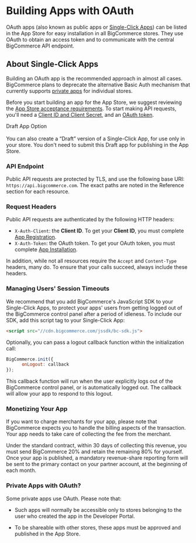 # <span class="jumptarget"> <a name="using-oauth-intro"></a> Building Apps with OAuth </span>

OAuth apps (also known as public apps or <a href="https://www.bigcommerce.com/single-click-apps/" target="_blank">Single-Click Apps</a>) can be listed in the App Store for easy installation in all BigCommerce stores. They&#160;use OAuth to obtain an access token and to communicate with the central BigCommerce API endpoint. 

## <span class="jumptarget"> About Single-Click Apps </span>

Building an OAuth app is the recommended approach in almost all cases. BigCommerce plans to deprecate the alternative Basic Auth mechanism that currently supports [private apps](/api/#building-basic-auth-apps) for individual stores.

Before you start building an app for the App Store, we suggest reviewing the [App Store acceptance requirements](#app-store-approval-requirements). To start making API requests, you'll need a [Client ID and Client&#160;Secret](#app-registration), and an [OAuth token](#app-installation-and-update-sequence). 


<aside class="notice">
<span class="aside-notice-hd">Draft App Option</span><br><br>
You can also create a “Draft” version of a Single-Click App, for use only in your store. You don't need to submit this Draft app for publishing in the App Store.
</aside>


### <span class="jumptarget"> API Endpoint </span>

Public API requests are protected by TLS, and use the following base URI: `https://api.bigcommerce.com`. The exact paths are noted in the Reference section for each resource. 

### <span class="jumptarget"> Request Headers </span>

Public API requests are authenticated by the following HTTP headers: 

* `X-Auth-Client`: the **Client ID**. To get your **Client ID**, you must complete [App Registration](#registration). 
* `X-Auth-Token`: the OAuth token. To get your OAuth token, you must complete [App Installation](#app-registration). 

In addition, while not all resources require the `Accept` and `Content-Type` headers, many do. To ensure that your calls succeed, always include these headers. 

### <span class="jumptarget"> Managing Users' Session Timeouts </span>

We recommend that you add BigCommerce's JavaScript SDK to your Single-Click Apps, to protect your apps' users from getting logged out of the BigCommerce control panel after a period of idleness. To include our SDK, add this script tag to your Single-Click App: 

```html
<script src="//cdn.bigcommerce.com/jssdk/bc-sdk.js">
```

Optionally, you can pass a logout callback function within the initialization call:

```js
BigCommerce.init({
      onLogout: callback
});
```

This callback function will run when the user explicitly logs out of the BigCommerce control panel, or is automatically logged out. The callback will allow your app to respond to this logout.


### <span class="jumptarget"> Monetizing Your App </span>

If you want to charge merchants for your app, please note that BigCommerce expects you to handle the billing aspects of the transaction. Your app needs to take care of collecting the fee from the merchant. 

Under the standard contract, within 30 days of collecting this revenue, you must send BigCommerce 20% and retain the remaining 80% for yourself. Once your app is published, a mandatory revenue-share reporting form will be sent to the primary contact on your partner account, at the beginning of each month.

### <span class="jumptarget"> Private Apps with OAuth? </span>

Some private apps use OAuth. Please note that:

* Such apps will normally be accessible only to stores belonging to the user who created the app in the Developer Portal.

* To be shareable with other stores, these apps must be approved and published in the App Store.

